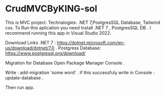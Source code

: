 # CrudMVCByKING-sol
This is MVC project. Technalogies: .NET 7,PostgresSQL Database, Tailwind css. To Run this aplication you need Install .NET 7 , PostgresSQL DB . I recommend running this app in Visual Studio 2022.

Download Links .NET 7 : https://dotnet.microsoft.com/en-us/download/dotnet/7.0 . Postgress Database: https://www.postgresql.org/download/

Migration for Database Open Package Manager Console .

Write : add-migration 'some word' . 
if this successfuly write in Console : update-database . 

Then run app.
